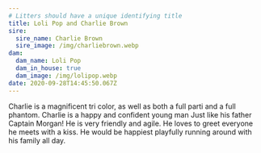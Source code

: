 ```yaml
---
# Litters should have a unique identifying title
title: Loli Pop and Charlie Brown
sire:
  sire_name: Charlie Brown
  sire_image: /img/charliebrown.webp
dam:
  dam_name: Loli Pop
  dam_in_house: true
  dam_image: /img/lolipop.webp
date: 2020-09-28T14:45:50.067Z
---
```

Charlie is a magnificent tri color, as well as both a full parti and a full phantom. Charlie is a happy and confident young man Just like his father Captain Morgan! He is very friendly and agile. He loves to greet everyone he meets with a kiss. He would be happiest playfully running around with his family all day.